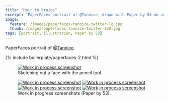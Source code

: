 ```yaml
---
title: "Hair in braids"
excerpt: "PaperFaces portrait of @Tannice_ drawn with Paper by 53 on an iPad."
image: 
  feature: /images/paperfaces-tannice-twitter-lg.jpg
  thumb: /images/paperfaces-tannice-twitter-150.jpg
tags: [portrait, illustration, Paper by 53]
---
```


PaperFaces portrait of <a href="http://twitter.com/Tannice_">@Tannice</a>.

{% include boilerplate/paperfaces-2.html %}

<figure>
	<a href="{{ site.url }}/images/paperfaces-tannice-process-1-lg.jpg"><img src="{{ site.url }}/images/paperfaces-tannice-process-1-750.jpg" alt="Work in process screenshot"></a>
	<figcaption>Sketching out a face with the pencil tool.</figcaption>
</figure>

<figure class="half">
	<a href="{{ site.url }}/images/paperfaces-tannice-process-2-lg.jpg"><img src="{{ site.url }}/images/paperfaces-tannice-process-2-600.jpg" alt="Work in process screenshot"></a>
	<a href="{{ site.url }}/images/paperfaces-tannice-process-3-lg.jpg"><img src="{{ site.url }}/images/paperfaces-tannice-process-3-600.jpg" alt="Work in process screenshot"></a>
	<a href="{{ site.url }}/images/paperfaces-tannice-process-4-lg.jpg"><img src="{{ site.url }}/images/paperfaces-tannice-process-4-600.jpg" alt="Work in process screenshot"></a>
	<a href="{{ site.url }}/images/paperfaces-tannice-process-5-lg.jpg"><img src="{{ site.url }}/images/paperfaces-tannice-process-5-600.jpg" alt="Work in process screenshot"></a>
	<figcaption>Work in progress screenshots (Paper by 53).</figcaption>
</figure>